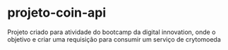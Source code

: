 # projeto-coin-api
Projeto criado para atividade do bootcamp da digital innovation, onde o objetivo e criar uma requisição para consumir um serviço de crytomoeda
